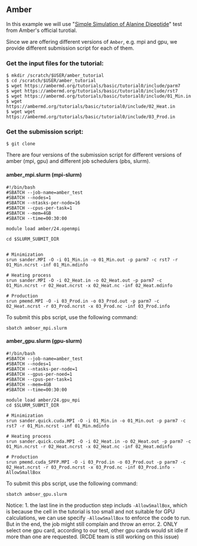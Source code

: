 
## Amber

In this example we will use "[Simple Simulation of Alanine Dipeptide](https://ambermd.org/tutorials/basic/tutorial0/index.php)" test from Amber's official turotial. 

Since we are offering different versions of `Amber`, e.g. mpi and gpu, we provide different submission script for each of them.

### Get the input files for the tutorial:
~~~
$ mkdir /scratch/$USER/amber_tutorial
$ cd /scratch/$USER/amber_tutorial
$ wget https://ambermd.org/tutorials/basic/tutorial0/include/parm7
$ wget https://ambermd.org/tutorials/basic/tutorial0/include/rst7
$ wget https://ambermd.org/tutorials/basic/tutorial0/include/01_Min.in
$ wget https://ambermd.org/tutorials/basic/tutorial0/include/02_Heat.in
$ wget wget https://ambermd.org/tutorials/basic/tutorial0/include/03_Prod.in
~~~~

### Get the submission script:
~~~
$ git clone 
~~~

There are four versions of the submission script for different versions of amber (mpi, gpu) and different job schedulers (pbs, slurm).


#### amber_mpi.slurm (mpi-slurm)

~~~
#!/bin/bash
#SBATCH --job-name=amber_test
#SBATCH --nodes=1
#SBATCH --ntasks-per-node=16
#SBATCH --cpus-per-task=1
#SBATCH --mem=4GB
#SBATCH --time=00:30:00

module load amber/24.openmpi

cd $SLURM_SUBMIT_DIR


# Minimization
srun sander.MPI -O -i 01_Min.in -o 01_Min.out -p parm7 -c rst7 -r 01_Min.ncrst -inf 01_Min.mdinfo

# Heating process
srun sander.MPI -O -i 02_Heat.in -o 02_Heat.out -p parm7 -c 01_Min.ncrst -r 02_Heat.ncrst -x 02_Heat.nc -inf 02_Heat.mdinfo

# Production
srun pmemd.MPI -O -i 03_Prod.in -o 03_Prod.out -p parm7 -c 02_Heat.ncrst -r 03_Prod.ncrst -x 03_Prod.nc -inf 03_Prod.info
~~~

To submit this pbs script, use the following command:
~~~
sbatch ambser_mpi.slurm
~~~

#### amber_gpu.slurm (gpu-slurm) 

~~~
#!/bin/bash
#SBATCH --job-name=amber_test
#SBATCH --nodes=1
#SBATCH --ntasks-per-node=1
#SBATCH --gpus-per-noed=1
#SBATCH --cpus-per-task=1
#SBATCH --mem=4GB
#SBATCH --time=00:30:00

module load amber/24.gpu_mpi
cd $SLURM_SUBMIT_DIR

# Minimization
srun sander.quick.cuda.MPI -O -i 01_Min.in -o 01_Min.out -p parm7 -c rst7 -r 01_Min.ncrst -inf 01_Min.mdinfo

# Heating process
srun sander.quick.cuda.MPI -O -i 02_Heat.in -o 02_Heat.out -p parm7 -c 01_Min.ncrst -r 02_Heat.ncrst -x 02_Heat.nc -inf 02_Heat.mdinfo

# Production
srun pmemd.cuda_SPFP.MPI -O -i 03_Prod.in -o 03_Prod.out -p parm7 -c 02_Heat.ncrst -r 03_Prod.ncrst -x 03_Prod.nc -inf 03_Prod.info -AllowSmallBox
~~~

To submit this pbs script, use the following command:
~~~
sbatch ambser_gpu.slurm
~~~

Notice: 1. the last line in the production step includs `-AllowSmallBox`, which is because the cell in the tutorial is too small and not suitable for GPU calculations, we can use specify `-AllowSmallBox` to enforce the code to run. But in the end, the job might still complain and throw an error. 2. ONLY select one gpu card, according to our test, other gpu cards would sit idle if more than one are requested. (RCDE team is still working on this issue)
